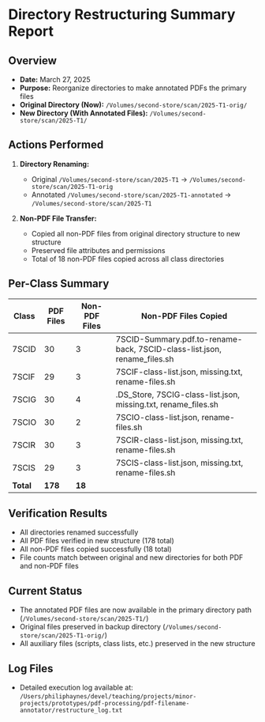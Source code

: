 # Directory Restructuring Summary Report

## Overview
- **Date:** March 27, 2025
- **Purpose:** Reorganize directories to make annotated PDFs the primary files
- **Original Directory (Now):** `/Volumes/second-store/scan/2025-T1-orig/`
- **New Directory (With Annotated Files):** `/Volumes/second-store/scan/2025-T1/`

## Actions Performed
1. **Directory Renaming:**
   - Original `/Volumes/second-store/scan/2025-T1` → `/Volumes/second-store/scan/2025-T1-orig`
   - Annotated `/Volumes/second-store/scan/2025-T1-annotated` → `/Volumes/second-store/scan/2025-T1`

2. **Non-PDF File Transfer:**
   - Copied all non-PDF files from original directory structure to new structure
   - Preserved file attributes and permissions
   - Total of 18 non-PDF files copied across all class directories

## Per-Class Summary

| Class | PDF Files | Non-PDF Files | Non-PDF Files Copied |
|-------|-----------|---------------|----------------------|
| 7SCID | 30        | 3             | 7SCID-Summary.pdf.to-rename-back, 7SCID-class-list.json, rename_files.sh |
| 7SCIF | 29        | 3             | 7SCIF-class-list.json, missing.txt, rename-files.sh |
| 7SCIG | 30        | 4             | .DS_Store, 7SCIG-class-list.json, missing.txt, rename_files.sh |
| 7SCIO | 30        | 2             | 7SCIO-class-list.json, rename-files.sh |
| 7SCIR | 30        | 3             | 7SCIR-class-list.json, missing.txt, rename-files.sh |
| 7SCIS | 29        | 3             | 7SCIS-class-list.json, missing.txt, rename-files.sh |
| **Total** | **178** | **18** | |

## Verification Results
- All directories renamed successfully
- All PDF files verified in new structure (178 total)
- All non-PDF files copied successfully (18 total)
- File counts match between original and new directories for both PDF and non-PDF files

## Current Status
- The annotated PDF files are now available in the primary directory path (`/Volumes/second-store/scan/2025-T1/`)
- Original files preserved in backup directory (`/Volumes/second-store/scan/2025-T1-orig/`)
- All auxiliary files (scripts, class lists, etc.) preserved in the new structure

## Log Files
- Detailed execution log available at: 
  `/Users/philiphaynes/devel/teaching/projects/minor-projects/prototypes/pdf-processing/pdf-filename-annotator/restructure_log.txt`
